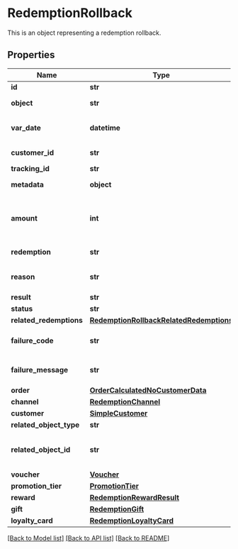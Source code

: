 # RedemptionRollback

This is an object representing a redemption rollback.

## Properties
Name | Type | Description | Notes
------------ | ------------- | ------------- | -------------
**id** | **str** | Unique redemption ID. | 
**object** | **str** | The type of object represented by the JSON | [default to 'redemption_rollback']
**var_date** | **datetime** | Timestamp representing the date and time when the object was created in ISO 8601 format. | 
**customer_id** | **str** | Unique customer ID of the redeeming customer. | [optional] 
**tracking_id** | **str** | Hashed customer source ID. | [optional] 
**metadata** | **object** | The metadata object stores all custom attributes assigned to the redemption. | [optional] 
**amount** | **int** | A positive integer in the smallest currency unit (e.g. 100 cents for $1.00) representing the total amount of the order. This is the sum of the order items&#39; amounts. | [optional] 
**redemption** | **str** | Unique redemption ID of the parent redemption. | [optional] 
**reason** | **str** | System generated cause for the redemption being invalid in the context of the provided parameters. | [optional] 
**result** | **str** | Redemption result. | 
**status** | **str** | Redemption status. | 
**related_redemptions** | [**RedemptionRollbackRelatedRedemptions**](RedemptionRollbackRelatedRedemptions.md) |  | [optional] 
**failure_code** | **str** | If the result is &#x60;FAILURE&#x60;, this parameter will provide a generic reason as to why the redemption failed. | [optional] 
**failure_message** | **str** | If the result is &#x60;FAILURE&#x60;, this parameter will provide a more expanded reason as to why the redemption failed. | [optional] 
**order** | [**OrderCalculatedNoCustomerData**](OrderCalculatedNoCustomerData.md) |  | [optional] 
**channel** | [**RedemptionChannel**](RedemptionChannel.md) |  | 
**customer** | [**SimpleCustomer**](SimpleCustomer.md) |  | [optional] 
**related_object_type** | **str** | Defines the related object. | 
**related_object_id** | **str** | Unique related object ID assigned by Voucherify, i.e. v_lfZi4rcEGe0sN9gmnj40bzwK2FH6QUno for a voucher. | 
**voucher** | [**Voucher**](Voucher.md) |  | [optional] 
**promotion_tier** | [**PromotionTier**](PromotionTier.md) |  | [optional] 
**reward** | [**RedemptionRewardResult**](RedemptionRewardResult.md) |  | [optional] 
**gift** | [**RedemptionGift**](RedemptionGift.md) |  | [optional] 
**loyalty_card** | [**RedemptionLoyaltyCard**](RedemptionLoyaltyCard.md) |  | [optional] 

[[Back to Model list]](../README.md#documentation-for-models) [[Back to API list]](../README.md#documentation-for-api-endpoints) [[Back to README]](../README.md)


